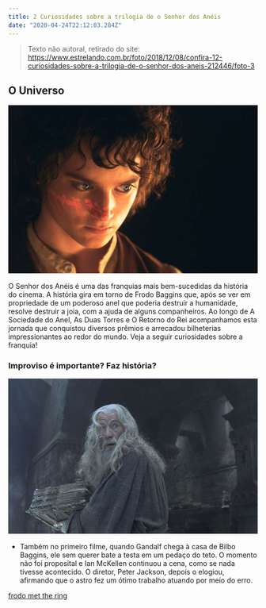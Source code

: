 ```yaml
---
title: 2 Curiosidades sobre a trilogia de o Senhor dos Anéis
date: "2020-04-24T22:12:03.284Z"
---
```


> Texto não autoral, retirado do site: https://www.estrelando.com.br/foto/2018/12/08/confira-12-curiosidades-sobre-a-trilogia-de-o-senhor-dos-aneis-212446/foto-3


## O Universo

![Palavras do um anel refletindo na face do Frodo](./frodo-face-ring.jpg)

O Senhor dos Anéis é uma das franquias mais bem-sucedidas da história do cinema. A história gira em torno de Frodo Baggins que, após se ver em propriedade de um poderoso anel que poderia destruir a humanidade, resolve destruir a joia, com a ajuda de alguns companheiros. Ao longo de A Sociedade do Anel, As Duas Torres e O Retorno do Rei acompanhamos esta jornada que conquistou diversos prêmios e arrecadou bilheterias impressionantes ao redor do mundo. Veja a seguir curiosidades sobre a franquia!

### Improviso é importante? Faz história?

![Gandalf em Moria](./gandalf.jpg)

- Também no primeiro filme, quando Gandalf chega à casa de Bilbo Baggins, ele sem querer bate a testa em um pedaço do teto. O momento não foi proposital e Ian McKellen continuou a cena, como se nada tivesse acontecido. O diretor, Peter Jackson, depois o elogiou, afirmando que o astro fez um ótimo trabalho atuando por meio do erro.

[frodo met the ring](https://en.wikipedia.org/wiki/Salted_duck_egg)